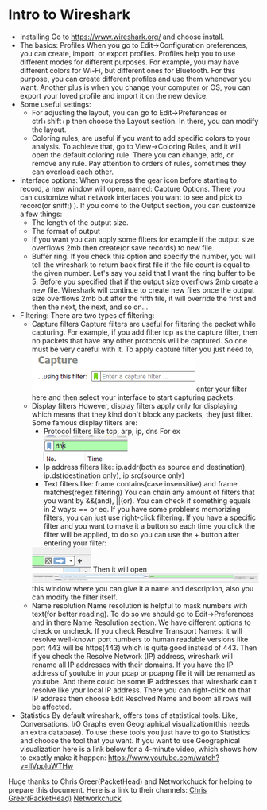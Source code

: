 # Intro to Wireshark

- Installing
	Go to https://www.wireshark.org/ and choose install.
- The basics: Profiles
	When you go to Edit->Configuration preferences, you can create, import, or export profiles. Profiles help you to use different modes for different purposes. For example, you may have different colors for Wi-Fi, but different ones for Bluetooth. For this purpose, you can create different profiles and use them whenever you want. Another plus is when you change your computer or OS, you can export your loved profile and import it on the new device. 
- Some useful settings:
	- For adjusting the layout, you can go to Edit->Preferences or ctrl+shift+p then choose the Layout section. In there, you can modify the layout.
	- Coloring rules, are useful if you want to add specific colors to your analysis. To achieve that, go to View->Coloring Rules, and it will open the default coloring rule. There you can change, add, or remove any rule. Pay attention to orders of rules, sometimes they can overload each other.
- Interface options:
	When you press the gear icon before starting to record, a new window will open, named: Capture Options. There you can customize what network interfaces you want to see and pick to record(or sniff;) ). If you come to the Output section, you can customize a few things:
	- The length of the output size.
	- The format of output
	- If you want you can apply some filters for example if the output size overflows 2mb then create(or save records) to new file.
	- Buffer ring. If you check this option and specify the number, you will tell the wireshark to return back first file if the file count is equal to the given number. Let's say you said that I want the ring buffer to be 5. Before you specified that if the output size overflows 2mb create a new file. Wireshark will continue to create new files once the output size overflows 2mb but after the fifth file, it will override the first and then the next, the next, and so on...
- Filtering:
	There are two types of filtering:
	- Capture filters
		Capture filters are useful for filtering the packet while capturing. For example, if you add filter tcp as the capture filter, then no packets that have any other protocols will be captured. So one must be very careful with it. To apply capture filter you just need to, <img src="Pasted image 20231017013041.png" /> 
		enter your filter here and then select your interface to start capturing packets.
	- Display filters
		However, display filters apply only for displaying which means that they kind don't block any packets, they just filter.
		Some famous display filters are:
		- Protocol filters like tcp, arp, ip, dns
			For ex <img src="Pasted image 20231017014343.png" />
		- Ip address filters like: ip.addr(both as source and destination), ip.dst(destination only), ip.src(source only)
		- Text filters like: frame contains(case insensitive) and frame matches(regex filtering)
		You can chain any amount of filters that you want by &&(and), ||(or). You can check if something equals in 2 ways: == or eq.
		If you have some problems memorizing filters, you can just use right-click filtering.
		If you have a specific filter and you want to make it a button so each time you click the filter will be applied, to do so you can use the + button after entering your filter:
		<img src="Pasted image 20231017015205.png"/>
		Then it will open 
		<img src="Pasted image 20231017015230.png" />
		this window where you can give it a name and description, also you can modify the filter itself.
	- Name resolution
		Name resolution is helpful to mask numbers with text(for better reading). To do so we should go to Edit->Preferences and in there Name Resolution section. We have different options to check or uncheck. If you check Resolve Transport Names: it will resolve well-known port numbers to human readable versions like port 443 will be https(443) which is quite good instead of 443. Then if you check the Resolve Network (IP) address, wireshark will rename all IP addresses with their domains. If you have the IP address of youtube in your pcap or pcapng file it will be renamed as youtube. And there could be some IP addresses that wireshark can't resolve like your local IP address. There you can right-click on that IP address then choose Edit Resolved Name and boom all rows will be affected.
- Statistics
		By default wireshark, offers tons of statistical tools. Like, Conversations, I/O Graphs even Geographical visualization(this needs an extra database). To use these tools you just have to go to Statistics and choose the tool that you want. If you want to use Geographical visualization here is a link below for a 4-minute video, which shows how to exactly make it happen:
		https://www.youtube.com/watch?v=IlVppluWTHw

Huge thanks to Chris Greer(PacketHead) and Networkchuck for helping to prepare this document. Here is a link to their channels:
[Chris Greer(PacketHead)](https://www.youtube.com/@ChrisGreer)
[Networkchuck](https://www.youtube.com/@NetworkChuck)
